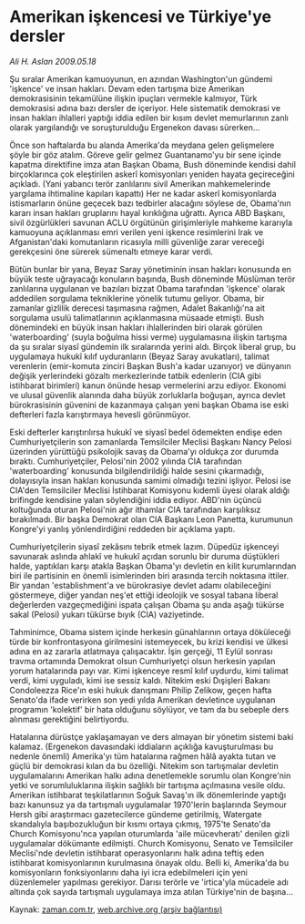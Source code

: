 # Amerikan işkencesi ve Türkiye'ye dersler

*Ali H. Aslan 2009.05.18*

<tr><td class="metin" colspan="2" style="padding-top: 20px; padding-left: 5px; padding-right: 10px;">Şu sıralar Amerikan kamuoyunun, en azından Washington'un gündemi 'işkence' ve insan hakları. Devam eden tartışma bize Amerikan demokrasisinin tekamülüne ilişkin ipuçları vermekle kalmıyor, Türk demokrasisi adına bazı dersler de içeriyor. Hele sistematik demokrasi ve insan hakları ihlalleri yaptığı iddia edilen bir kısım devlet memurlarının zanlı olarak yargılandığı ve soruşturulduğu Ergenekon davası sürerken...</td></tr><tr><td class="metin" colspan="2" style="padding-top: 20px; padding-left: 5px; padding-right: 10px;"><p>Önce son haftalarda bu alanda Amerika'da meydana gelen gelişmelere şöyle bir göz atalım. Göreve gelir gelmez Guantanamo'yu bir sene içinde kapatma direktifine imza atan Başkan Obama, Bush döneminde kendisi dahil birçoklarınca çok eleştirilen askerî komisyonları yeniden hayata geçireceğini açıkladı. (Yani yabancı terör zanlılarını sivil Amerikan mahkemelerinde yargılama ihtimaline kapıları kapattı) Her ne kadar askerî komisyonlarda istismarların önüne geçecek bazı tedbirler alacağını söylese de, Obama'nın kararı insan hakları gruplarını hayal kırıklığına uğrattı. Ayrıca ABD Başkanı, sivil özgürlükleri savunan ACLU örgütünün girişimleriyle mahkeme kararıyla kamuoyuna açıklanması emri verilen yeni işkence resimlerini Irak ve Afganistan'daki komutanların ricasıyla milli güvenliğe zarar vereceği gerekçesini öne sürerek sümenaltı etmeye karar verdi.
<p> Bütün bunlar bir yana, Beyaz Saray yönetiminin insan hakları konusunda en büyük teste uğrayacağı konuların başında, Bush döneminde Müslüman terör zanlılarına uygulanan ve bazıları bizzat Obama tarafından 'işkence' olarak addedilen sorgulama tekniklerine yönelik tutumu geliyor. Obama, bir zamanlar gizlilik derecesi taşımasına rağmen, Adalet Bakanlığı'na ait sorgulama usulü talimatlarının açıklanmasına müsaade etmişti. Bush dönemindeki en büyük insan hakları ihlallerinden biri olarak görülen 'waterboarding' (suyla boğulma hissi verme) uygulamasına ilişkin tartışma da şu sıralar siyasî gündemin ilk sıralarında yerini aldı. Birçok liberal grup, bu uygulamaya hukukî kılıf uyduranların (Beyaz Saray avukatları), talimat verenlerin (emir-komuta zinciri Başkan Bush'a kadar uzanıyor) ve dünyanın değişik yerlerindeki gözaltı merkezlerinde tatbik edenlerin (CIA gibi istihbarat birimleri) kanun önünde hesap vermelerini arzu ediyor. Ekonomi ve ulusal güvenlik alanında daha büyük zorluklarla boğuşan, ayrıca devlet bürokrasisinin güvenini de kazanmaya çalışan yeni başkan Obama ise eski defterleri fazla karıştırmaya hevesli görünmüyor.
<p> Eski defterler karıştırılırsa hukukî ve siyasî bedel ödemekten endişe eden Cumhuriyetçilerin son zamanlarda Temsilciler Meclisi Başkanı Nancy Pelosi üzerinden yürüttüğü psikolojik savaş da Obama'yı oldukça zor durumda bıraktı. Cumhuriyetçiler, Pelosi'nin 2002 yılında CIA tarafından 'waterboarding' konusunda bilgilendirildiği halde sesini çıkarmadığı, dolayısıyla insan hakları konusunda samimi olmadığı tezini işliyor. Pelosi ise CIA'den Temsilciler Meclisi İstihbarat Komisyonu kıdemli üyesi olarak aldığı brifingde kendisine yalan söylendiğini iddia ediyor. ABD'nin üçüncü koltuğunda oturan Pelosi'nin ağır ithamlar CIA tarafından karşılıksız bırakılmadı. Bir başka Demokrat olan CIA Başkanı Leon Panetta, kurumunun Kongre'yi yanlış yönlendirdiğini reddeden bir açıklama yaptı.
<p>Cumhuriyetçilerin siyasî zekâsını tebrik etmek lazım. Düpedüz işkenceyi savunarak aslında ahlakî ve hukukî açıdan sorunlu bir duruma düştükleri halde, yaptıkları karşı atakla Başkan Obama'yı devletin en kilit kurumlarından biri ile partisinin en önemli isimlerinden biri arasında tercih noktasına ittiler. Bir yandan 'establishment'a ve bürokrasiye devlet adamı olabileceğini göstermeye, diğer yandan neş'et ettiği ideolojik ve sosyal tabana liberal değerlerden vazgeçmediğini ispata çalışan Obama şu anda aşağı tükürse sakal (Pelosi) yukarı tükürse bıyık (CIA) vaziyetinde.
<p>Tahminimce, Obama sistem içinde herkesin günahlarının ortaya döküleceği türde bir konfrontasyona girilmesini istemeyecek, bu krizi kendisi ve ülkesi adına en az zararla atlatmaya çalışacaktır. İşin gerçeği, 11 Eylül sonrası travma ortamında Demokrat olsun Cumhuriyetçi olsun herkesin yapılan yorum hatalarında payı var. Kimi işkenceye resmî kılıf uydurdu, kimi talimat verdi, kimi uyguladı, kimi ise sessiz kaldı. Nitekim eski Dışişleri Bakanı Condoleezza Rice'ın eski hukuk danışmanı Philip Zelikow, geçen hafta Senato'da ifade verirken son yedi yılda Amerikan devletince uygulanan programın 'kolektif' bir hata olduğunu söylüyor, ve tam da bu sebeple ders alınması gerektiğini belirtiyordu.
<p>Hatalarına dürüstçe yaklaşamayan ve ders almayan bir yönetim sistemi baki kalamaz. (Ergenekon davasındaki iddiaların açıklığa kavuşturulması bu nedenle önemli) Amerika'yı tüm hatalarına rağmen hâlâ ayakta tutan ve güçlü bir demokrasi kılan da bu özelliği. Nitekim son tartışmalar devletin uygulamalarını Amerikan halkı adına denetlemekle sorumlu olan Kongre'nin yetki ve sorumluluklarına ilişkin sağlıklı bir tartışma açılmasına vesile oldu. Amerikan istihbarat teşkilatlarının Soğuk Savaş'ın ilk dönemlerinde yaptığı bazı kanunsuz ya da tartışmalı uygulamalar 1970'lerin başlarında Seymour Hersh gibi araştırmacı gazetecilerce gündeme getirilmiş, Watergate skandalıyla başıbozukluğun bir kısmı ortaya çıkmış, 1975'te Senato'da Church Komisyonu'nca yapılan oturumlarda 'aile mücevheratı' denilen gizli uygulamalar dökümante edilmişti. Church Komisyonu, Senato ve Temsilciler Meclisi'nde devletin istihbarat operasyonlarını halk adına teftiş eden istihbarat komisyonlarının kurulmasına önayak oldu. Belli ki, Amerika'da bu komisyonların fonksiyonlarını daha iyi icra edebilmeleri için yeni düzenlemeler yapılması gerekiyor. Darısı terörle ve 'irtica'yla mücadele adı altında çok sayıda tartışmalı uygulamaya imza atılan Türkiye'nin de başına...<br/></p></p></p></p></p></p></td></tr>

Kaynak: [zaman.com.tr](http://zaman.com.tr/yazar.do?yazino=849174), [web.archive.org (arşiv bağlantısı)](http://web.archive.org/web/20090519121316/http://www.zaman.com.tr:80/yazar.do?yazino=849174)
